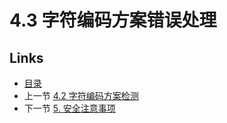 # 4.3 字符编码方案错误处理

## Links

* [目录](../SUMMARY.md)
* 上一节 [4.2 字符编码方案检测](../Section4/4.2.md)
* 下一节 [5. 安全注意事项](../Section5/5.md)